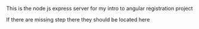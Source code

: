 This is the node js express server for my intro to angular registration project

If there are missing step there they should be located here